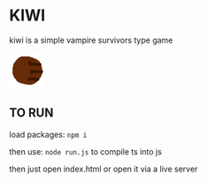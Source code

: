 # KIWI 
kiwi is a simple vampire survivors type game

![KIWI](/src/sprites/paw.png)

## TO RUN

load packages:
`npm i`

then use:
`node run.js`
to compile ts into js

then just open index.html or open it via a live server

